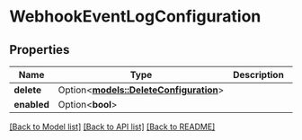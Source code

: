 # WebhookEventLogConfiguration

## Properties

Name | Type | Description | Notes
------------ | ------------- | ------------- | -------------
**delete** | Option<[**models::DeleteConfiguration**](DeleteConfiguration.md)> |  | [optional]
**enabled** | Option<**bool**> |  | [optional]

[[Back to Model list]](../README.md#documentation-for-models) [[Back to API list]](../README.md#documentation-for-api-endpoints) [[Back to README]](../README.md)


